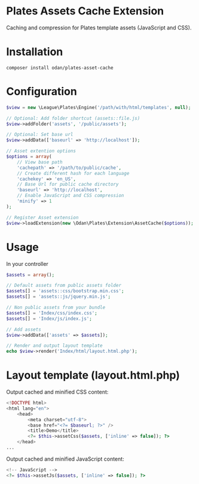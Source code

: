 # Plates Assets Cache Extension

Caching and compression for Plates template assets (JavaScript and CSS).

# Installation

```
composer install odan/plates-asset-cache
```

# Configuration

```php
$view = new \League\Plates\Engine('/path/with/html/templates', null);

// Optional: Add folder shortcut (assets::file.js)
$view->addFolder('assets', '/public/assets');

// Optional: Set base url
$view->addData(['baseurl' => 'http://localhost']);

// Asset extention options
$options = array(
	// View base path
	'cachepath' => '/path/to/public/cache',
	// Create different hash for each language
	'cachekey' => 'en_US',
	// Base Url for public cache directory
	'baseurl' => 'http://localhost',
	// Enable JavaScript and CSS compression
	'minify' => 1
);

// Register Asset extension
$view->loadExtension(new \Odan\Plates\Extension\AssetCache($options));
```
# Usage

In your controller

```php
$assets = array();

// Default assets from public assets folder
$assets[] = 'assets::css/bootstrap.min.css';
$assets[] = 'assets::js/jquery.min.js';

// Non public assets from your bundle
$assets[] = 'Index/css/index.css';
$assets[] = 'Index/js/index.js';

// Add assets
$view->addData(['assets' => $assets]);

// Render and output layout template
echo $view->render('Index/html/layout.html.php');
```

# Layout template (layout.html.php)

Output  cached and minified CSS content:

```php
<!DOCTYPE html>
<html lang="en">
    <head>
        <meta charset="utf-8">
        <base href="<?= $baseurl; ?>" />
        <title>Demo</title>
        <?= $this->assetCss($assets, ['inline' => false]); ?>
    </head>
...
```

Output cached and minified JavaScript content:

```php
<!-- JavaScript -->
<?= $this->assetJs($assets, ['inline' => false]); ?>
```
